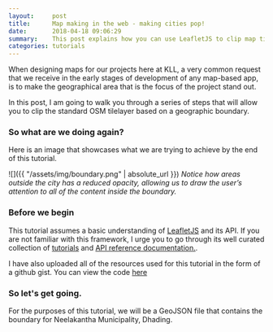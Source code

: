 ```yaml
---
layout:     post
title:      Map making in the web - making cities pop!
date:       2018-04-18 09:06:29
summary:    This post explains how you can use LeafletJS to clip map tile layers and make boundaries stand out.  
categories: tutorials
---
```


When designing maps for our projects here at KLL, a very common request that we receive in the early stages of development of any map-based app, is to make the geographical area that is the focus of the project stand out.

In this post, I am going to walk you through a series of steps that will allow you to clip the standard OSM tilelayer based on a geographic boundary.

### So what are we doing again?
Here is an image that showcases what we are trying to achieve by the end of this tutorial.

![]({{ "/assets/img/boundary.png" | absolute_url }})
*Notice how areas outside the city has a reduced opacity, allowing us to draw the user’s attention to all of the content inside the boundary.*

### Before we begin

This tutorial assumes a basic understanding of [LeafletJS]("http://leafletjs.com/") and its API. If you are not familiar with this framework, I urge you to go through its well curated collection of  [tutorials]("http://leafletjs.com/examples.html") and [API reference documentation.]("http://leafletjs.com/reference-1.3.0.html").

I have also uploaded all of the resources used for this tutorial in the form of a github gist. You can view the code [here]("#")


### So let's get going.

For the purposes of this tutorial, we will be a GeoJSON file that contains the boundary for Neelakantha Municipality, Dhading.
